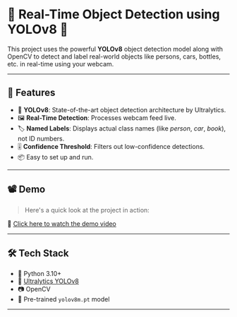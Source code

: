 # 🎯 Real-Time Object Detection using YOLOv8 🚀

This project uses the powerful **YOLOv8** object detection model along with OpenCV to detect and label real-world objects like persons, cars, bottles, etc. in real-time using your webcam.

---

## 📌 Features

- 🧠 **YOLOv8**: State-of-the-art object detection architecture by Ultralytics.
- 🖼️ **Real-Time Detection**: Processes webcam feed live.
- 🏷️ **Named Labels**: Displays actual class names (like *person*, *car*, *book*), not ID numbers.
- 🎚️ **Confidence Threshold**: Filters out low-confidence detections.
- 📦 Easy to set up and run.

---

## 📽️ Demo

> Here's a quick look at the project in action:

🎥 [Click here to watch the demo video](od_demo.mp4)

---

## 🛠️ Tech Stack

- 🐍 Python 3.10+
- 🤖 [Ultralytics YOLOv8](https://github.com/ultralytics/ultralytics)
- 📷 OpenCV
- 🧠 Pre-trained `yolov8m.pt` model

---
